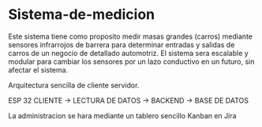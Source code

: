 # Sistema-de-medicion
Este sistema tiene como proposito medir masas grandes (carros) mediante sensores infrarrojos de barrera para determinar entradas y salidas de carros de un negocio de detallado automotriz. El sistema sera escalable y modular para cambiar los sensores por un lazo conductivo en un futuro, sin afectar el sistema. 

Arquitectura sencilla de cliente servidor. 

ESP 32 CLIENTE -> LECTURA DE DATOS -> BACKEND -> BASE DE DATOS 


La administracion se hara mediante un tablero sencillo Kanban en Jira
